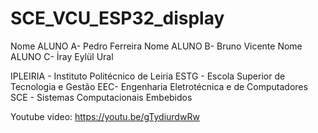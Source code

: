 # SCE_VCU_ESP32_display
Nome ALUNO A- Pedro Ferreira
Nome ALUNO B- Bruno Vicente Nome ALUNO 
C- İray Eylül Ural

IPLEIRIA - Instituto Politécnico de Leiria ESTG - Escola Superior de Tecnologia e Gestão EEC- Engenharia Eletrotécnica e de Computadores SCE - Sistemas Computacionais Embebidos

Youtube video: https://youtu.be/gTydiurdwRw
